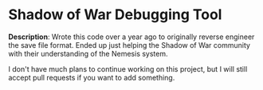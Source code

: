 # Shadow of War Debugging Tool
**Description**: Wrote this code over a year ago to originally reverse engineer the save file format. Ended up just helping the Shadow of War community with their understanding of the Nemesis system.

I don't have much plans to continue working on this project, but I will still accept pull requests if you want to add something.
